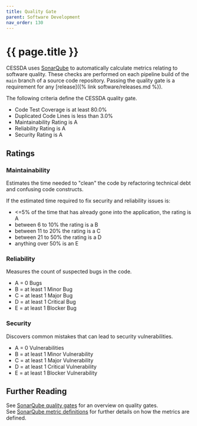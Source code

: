 ```yaml
---
title: Quality Gate
parent: Software Development
nav_order: 130
---
```


# {{ page.title }}

CESSDA uses [SonarQube](https://sonarqube.cessda.eu) to automatically calculate metrics relating to software quality.
These checks are performed on each pipeline build of the `main` branch of a source code repository.
Passing the quality gate is a requirement for any [release]({% link software/releases.md %}).

The following criteria define the CESSDA quality gate.

- Code Test Coverage is at least 80.0%
- Duplicated Code Lines is less than 3.0%
- Maintainability Rating is A
- Reliability Rating is A
- Security Rating is A

## Ratings

### Maintainability

Estimates the time needed to "clean" the code by refactoring technical debt and confusing code constructs.

If the estimated time required to fix security and reliability issues is:

- <=5% of the time that has already gone into the application, the rating is A
- between 6 to 10% the rating is a B
- between 11 to 20% the rating is a C
- between 21 to 50% the rating is a D
- anything over 50% is an E

### Reliability

Measures the count of suspected bugs in the code.

- A = 0 Bugs
- B = at least 1 Minor Bug
- C = at least 1 Major Bug
- D = at least 1 Critical Bug
- E = at least 1 Blocker Bug

### Security

Discovers common mistakes that can lead to security vulnerabilities.

- A = 0 Vulnerabilities
- B = at least 1 Minor Vulnerability
- C = at least 1 Major Vulnerability
- D = at least 1 Critical Vulnerability
- E = at least 1 Blocker Vulnerability

## Further Reading

See [SonarQube quality gates](https://sonarqube.cessda.eu/documentation/user-guide/quality-gates/) for an overview on quality gates.  
See [SonarQube metric definitions](https://sonarqube.cessda.eu/documentation/user-guide/metric-definitions/) for further details on how the metrics are defined.
